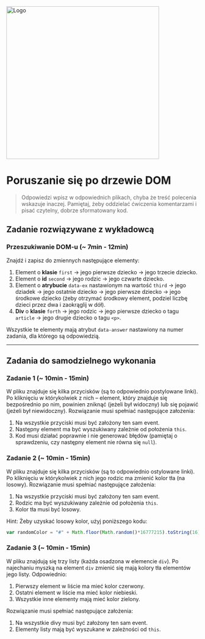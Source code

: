<img alt="Logo" src="http://coderslab.pl/svg/logo-coderslab.svg" width="400">

# Poruszanie się po drzewie DOM

> Odpowiedzi wpisz w odpowiednich plikach, chyba że treść polecenia wskazuje inaczej.
Pamiętaj, żeby oddzielać ćwiczenia komentarzami i pisać czytelny, dobrze sformatowany kod.

## Zadanie rozwiązywane z wykładowcą

### Przeszukiwanie DOM-u  (~ 7min - 12min)

Znajdź i zapisz do zmiennych następujące elementy:
1. Element o **klasie** ```first``` -> jego pierwsze dziecko -> jego trzecie dziecko.
2. Element o **id** ```second``` -> jego rodzic -> jego czwarte dziecko.
3. Element o **atrybucie** ```data-ex``` nastawionym na wartość ```third``` -> jego dziadek -> jego ostatnie dziecko -> jego pierwsze dziecko -> jego środkowe dziecko (żeby otrzymać środkowy element, podziel liczbę dzieci przez dwa i zaokrąglij w dół).
4. **Div** o **klasie** ```forth``` -> jego rodzic -> jego pierwsze dziecko o tagu ```article``` -> jego drugie dziecko o tagu ```<p>```.

Wszystkie te elementy mają atrybut ```data-answer``` nastawiony na numer zadania, dla którego są odpowiedzią.

-------------------------------------------------------------------------------

## Zadania do samodzielnego wykonania

### Zadanie 1 (~ 10min - 15min)

W pliku znajduje się kilka przycisków (są to odpowiednio postylowane linki). Po kliknięciu w którykolwiek z nich &ndash; element, który znajduje się bezpośrednio po nim, powinien zniknąć (jeżeli był widoczny) lub się pojawić (jeżeli był niewidoczny).
Rozwiązanie musi spełniać następujące założenia:
1. Na wszystkie przyciski musi być założony ten sam event.
2. Następny element ma być wyszukiwany zależnie od położenia ```this```.
3. Kod musi działać poprawnie i nie generować błędów (pamiętaj o sprawdzeniu, czy następny element nie równa się ```null```).

### Zadanie 2 (~ 10min - 15min)

W pliku znajduje się kilka przycisków (są to odpowiednio ostylowane linki). Po kliknięciu w którykolwiek z nich jego rodzic ma zmienić kolor tła (na losowy).
Rozwiązanie musi spełniać następujące założenia:
1. Na wszystkie przyciski musi być założony ten sam event.
2. Rodzic ma być wyszukiwany zależnie od położenia ```this```.
3. Kolor tła musi być losowy.

Hint:
Żeby uzyskać losowy kolor, użyj poniższego kodu:
```JavaScript
var randomColor = "#" + Math.floor(Math.random()*16777215).toString(16);
```

### Zadanie 3 (~ 10min - 15min)

W pliku znajdują się trzy listy (każda osadzona w elemencie ```div```). Po najechaniu myszką na element ```div``` zmienić się mają kolory tła elementów jego listy. Odpowiednio:
1. Pierwszy element w liście ma mieć kolor czerwony.
2. Ostatni element w liście ma mieć kolor niebieski.
3. Wszystkie inne elementy mają mieć kolor zielony.

Rozwiązanie musi spełniać następujące założenia:
1. Na wszystkie divy musi być założony ten sam event.
2. Elementy listy mają być wyszukane w zależności od ```this```.

